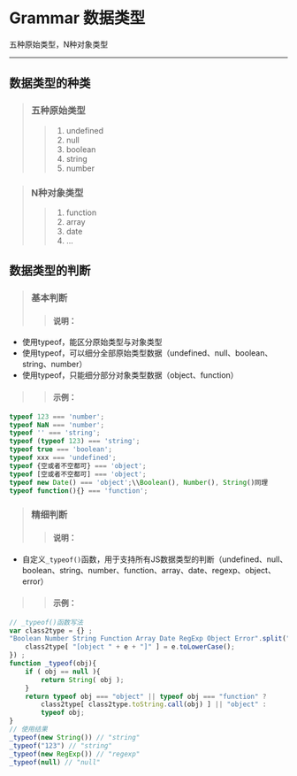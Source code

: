 # Grammar 数据类型
五种原始类型，N种对象类型
***

## 数据类型的种类
> ### 五种原始类型
>> 1. undefined
>> 2. null
>> 3. boolean
>> 4. string
>> 5. number

> ### N种对象类型
>> 1. function
>> 2. array
>> 3. date
>> 4. ...

## 数据类型的判断
> ### 基本判断
>> #### 说明：
* 使用typeof，能区分原始类型与对象类型
* 使用typeof，可以细分全部原始类型数据（undefined、null、boolean、string、number）
* 使用typeof，只能细分部分对象类型数据（object、function）

>> #### 示例：
```javascript
typeof 123 === 'number';
typeof NaN === 'number';
typeof '' === 'string';
typeof (typeof 123) === 'string';
typeof true === 'boolean';
typeof xxx === 'undefined';
typeof {空或者不空都可} === 'object';
typeof [空或者不空都可] === 'object';
typeof new Date() === 'object';\\Boolean(), Number(), String()同理
typeof function(){} === 'function';
```

> ### 精细判断
>> #### 说明：
* 自定义`_typeof()`函数，用于支持所有JS数据类型的判断（undefined、null、boolean、string、number、function、array、date、regexp、object、error）

>> #### 示例：
```javascript
// _typeof()函数写法
var class2type = {} ;
"Boolean Number String Function Array Date RegExp Object Error".split(" ").forEach(function(e,i){
    class2type[ "[object " + e + "]" ] = e.toLowerCase();
}) ;
function _typeof(obj){
    if ( obj == null ){
        return String( obj );
    }
    return typeof obj === "object" || typeof obj === "function" ?
        class2type[ class2type.toString.call(obj) ] || "object" :
        typeof obj;
}
// 使用结果
_typeof(new String()) // "string"
_typeof("123") // "string"
_typeof(new RegExp()) // "regexp"
_typeof(null) // "null"
```

